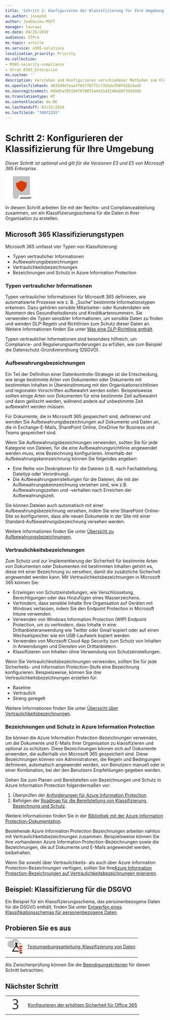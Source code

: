 ```yaml
---
title: 'Schritt 2: Konfigurieren der Klassifizierung für Ihre Umgebung'
ms.author: josephd
author: JoeDavies-MSFT
manager: laurawi
ms.date: 04/25/2019
audience: ITPro
ms.topic: article
ms.service: o365-solutions
localization_priority: Priority
ms.collection:
- M365-security-compliance
- Strat_O365_Enterprise
ms.custom: ''
description: Verstehen und Konfigurieren verschiedener Methoden zum Klassifizieren von Daten in Ihrer Organisation.
ms.openlocfilehash: 483549e7eaa7f6b77b775cf35bda7b0f42834ad2
ms.sourcegitcommit: 66bb5af851947078872a4d31d3246e69f7dd42bb
ms.translationtype: HT
ms.contentlocale: de-DE
ms.lasthandoff: 05/15/2019
ms.locfileid: "34072255"
---
```

# <a name="step-2-configure-classification-for-your-environment"></a>Schritt 2: Konfigurieren der Klassifizierung für Ihre Umgebung

*Dieser Schritt ist optional und gilt für die Versionen E3 und E5 von Microsoft 365 Enterprise.*

![](./media/deploy-foundation-infrastructure/infoprotection_icon-small.png)

In diesem Schritt arbeiten Sie mit der Rechts- und Complianceabteilung zusammen, um ein Klassifizierungsschema für die Daten in Ihrer Organisation zu erstellen.

## <a name="microsoft-365-classification-types"></a>Microsoft 365 Klassifizierungstypen

Microsoft 365 umfasst vier Typen von Klassifizierung:

- Typen vertraulicher Informationen
- Aufbewahrungsbezeichnungen
- Vertraulichkeitsbezeichnungen
- Bezeichnungen und Schutz in Azure Information Protection

### <a name="sensitive-information-types"></a>Typen vertraulicher Informationen

Typen vertraulicher Informationen für Microsoft 365 definieren, wie automatisierte Prozesse wie z. B. „Suche“ bestimmte Informationstypen erkennen. Dazu gehören sensible Mitarbeiter- oder Kundendaten wie Nummern des Gesundheitsdiensts und Kreditkartennummern. Sie verwenden die Typen sensibler Informationen, um sensible Daten zu finden und wenden DLP-Regeln und Richtlinien zum Schutz dieser Daten an. Weitere Informationen finden Sie unter [Was eine DLP-Richtlinie enthält](https://docs.microsoft.com/office365/securitycompliance/data-loss-prevention-policies#what-a-dlp-policy-contains). 

Typen vertraulicher Informationen sind besonders hilfreich, um Compliance- und Regulierungsanforderungen zu erfüllen, wie zum Beispiel die Datenschutz-Grundverordnung  (DSGVO).

### <a name="retention-labels"></a>Aufbewahrungsbezeichnungen

Ein Teil der Definition einer Datenkontrolle-Strategie ist die Entscheidung, wie lange bestimmte Arten von Dokumenten oder Dokumente mit bestimmten Inhalten in Übereinstimmung mit den Organisationsrichtlinien und regionalen Vorschriften aufbewahrt werden sollen. Beispielsweise sollten einige Arten von Dokumenten für eine bestimmte Zeit aufbewahrt und dann gelöscht werden, während andere auf unbestimmte Zeit aufbewahrt werden müssen.

Für Dokumente, die in Microsoft 365 gespeichert sind, definieren und wenden Sie Aufbewahrungsbezeichnungen auf Dokumente und Daten an, die in Exchange-E-Mails, SharePoint Online, OneDrive for Business und Teams gespeichert sind. 

Wenn Sie Aufbewahrungsbezeichnungen verwenden, sollten Sie für jede Kategorie von Dateien, für die eine Aufbewahrungsrichtlinie angewendet werden muss, eine Bezeichnung konfigurieren. Innerhalb der Aufbewahrungskennzeichnung können Sie folgendes angeben:

- Eine Reihe von Deskriptoren für die Dateien (z.B. nach Fachabteilung, Dateityp oder Verordnung).
- Die Aufbewahrungseinstellungen für die Dateien, die mit der Aufbewahrungskennzeichnung versehen sind, wie z.B. Aufbewahrungszeiten und -verhalten nach Erreichen der Aufbewahrungszeit.

Sie können Dateien auch automatisch mit einer Aufbewahrungsbezeichnung versehen, indem Sie eine SharePoint Online-Site so konfigurieren, dass alle neuen Dokumente in der Site mit einer Standard-Aufbewahrungsbezeichnung versehen werden. 

Weitere Informationen finden Sie unter [Übersicht zu Aufbewahrungsbezeichnungen](https://docs.microsoft.com/office365/securitycompliance/labels).

### <a name="sensitivity-labels"></a>Vertraulichkeitsbezeichnungen

Zum Schutz und zur Implementierung der Sicherheit für bestimmte Arten von Dokumenten oder Dokumenten mit bestimmten Inhalten gehört es, diese mit einer Bezeichnung zu versehen, damit die zusätzliche Sicherheit angewendet werden kann. Mit Vertraulichkeitsbezeichnungen in Microsoft 365 können Sie:

- Erzwingen von Schutzeinstellungen, wie Verschlüsselung, Berechtigungen oder das Hinzufügen eines Wasserzeichens.
- Verhindern, dass sensible Inhalte Ihre Organisation auf Geräten mit Windows verlassen, indem Sie den Endpoint Protection in Microsoft Intune verwenden. 
- Verwenden von Windows Information Protection (WIP) Endpoint Protection, um zu verhindern, dass Inhalte in eine Drittanbieteranwendung wie Twitter oder Gmail kopiert oder auf einen Wechselspeicher wie ein USB-Laufwerk kopiert werden.
- Verwenden von Microsoft Cloud App Security zum Schutz von Inhalten in Anwendungen und Diensten von Drittanbietern. 
- Klassifizieren von Inhalten ohne Verwendung von Schutzeinstellungen.

Wenn Sie Vertraulichkeitsbezeichnungen verwenden, sollten Sie für jede Sicherheits- und Information Protection-Stufe eine Bezeichnung konfigurieren. Beispielsweise, können Sie drei Vertraulichkeitsbezeichnungen erstellen für:

- Baseline
- Vertraulich
- Streng geregelt

Weitere Informationen finden Sie unter [Übersicht über Vertraulichkeitsbezeichnungen](https://docs.microsoft.com/office365/securitycompliance/sensitivity-labels).

### <a name="azure-information-protection-labels-and-protection"></a>Bezeichnungen und Schutz in Azure Information Protection

Sie können die Azure Information Protection-Bezeichnungen verwenden, um die Dokumente und E-Mails Ihrer Organisation zu klassifizieren und optional zu schützen. Diese Bezeichnungen können sich auf Dokumente anwenden, die außerhalb von Microsoft 365 gespeichert sind. Diese Bezeichnungen können von Administratoren, die Regeln und Bedingungen definieren, automatisch angewendet werden, von Benutzern manuell oder in einer Kombination, bei der den Benutzern Empfehlungen gegeben werden.

Gehen Sie zum Planen und Bereitstellen von Bezeichnungen und Schutz in Azure Information Protection folgendermaßen vor:

1. Überprüfen der [Anforderungen für Azure Information Protection](https://docs.microsoft.com/information-protection/get-started/requirements).
2. Befolgen der [Roadmap für die Bereitstellung von Klassifizierung, Bezeichnung und Schutz](https://docs.microsoft.com/information-protection/plan-design/deployment-roadmap#deployment-roadmap-for-classification-labeling-and-protection).

Weitere Informationen finden Sie in der [Bibliothek mit der Azure Information Protection-Dokumentation](https://docs.microsoft.com/information-protection/).

Bestehende Azure Information Protection Bezeichnungen arbeiten nahtlos mit Vertraulichkeitsbezeichnungen zusammen. Beispielsweise können Sie Ihre vorhandenen Azure Information Protection-Bezeichnungen sowie die Bezeichnungen, die auf Dokumente und E-Mails angewendet werden, beibehalten.

Wenn Sie sowohl über Vertraulichkeits- als auch über Azure Information Protection-Bezeichnungen verfügen, sollten Sie Ihre[Azure Information Protection-Bezeichnungen auf Vertraulichkeitsbezeichnungen migrieren](https://docs.microsoft.com/office365/securitycompliance/sensitivity-labels#how-sensitivity-labels-work-with-existing-azure-information-protection-labels). 

## <a name="example-classification-for-gdpr"></a>Beispiel: Klassifizierung für die DSGVO

Ein Beispiel für ein Klassifizierungsschema, das personenbezogene Daten für die DSGVO enthält, finden Sie unter [Entwerfen eines Klassifikationsschemas für personenbezogene Daten](https://docs.microsoft.com/office365/enterprise/architect-a-classification-schema-for-personal-data).

## <a name="take-it-for-a-test-drive"></a>Probieren Sie es aus

|||
|:-------|:-----|
|![Testumgebungsanleitungen für die Microsoft-Cloud](media/m365-enterprise-test-lab-guides/cloud-tlg-icon-small.png)| [Testumgebungsanleitung: Klassifizierung von Daten](data-classification-microsoft-365-enterprise-dev-test-environment.md) |
|||

Als Zwischenprüfung können Sie die [Beendigungskriterien](infoprotect-exit-criteria.md#crit-infoprotect-step2) für diesen Schritt betrachten.

## <a name="next-step"></a>Nächster Schritt

|||
|:-------|:-----|
|![](./media/stepnumbers/Step3.png)|[Konfigurieren der erhöhten Sicherheit für Office 365](infoprotect-configure-increased-security-office-365.md)|

